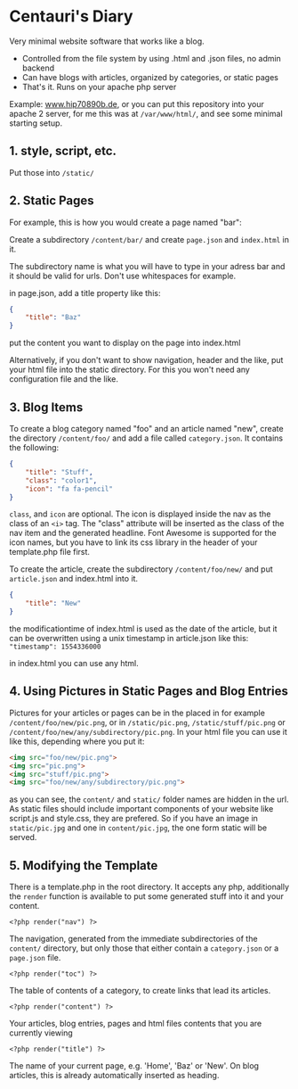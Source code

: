 # Centauri's Diary

Very minimal website software that works like a blog.
- Controlled from the file system by using .html and .json files, no admin backend
- Can have blogs with articles, organized by categories, or static pages
- That's it. Runs on your apache php server

Example: www.hip70890b.de, or you can put this repository into your apache 2 server,
for me this was at `/var/www/html/`, and see some minimal starting setup.

## 1. style, script, etc.

Put those into `/static/`

## 2. Static Pages

For example, this is how you would create a page named "bar":

Create a subdirectory `/content/bar/` and create `page.json` and `index.html` in it.

The subdirectory name is what you will have to type in your adress bar and it should be valid for urls.
Don't use whitespaces for example.

in page.json, add a title property like this:

```json
{
    "title": "Baz"
}
```

put the content you want to display on the page into index.html

Alternatively, if you don't want to show navigation, header and the like, put your html file into the
static directory. For this you won't need any configuration file and the like.

## 3. Blog Items

To create a blog category named "foo" and an article named "new", create the directory
`/content/foo/` and add a file called `category.json`. It contains the following:

```json
{
    "title": "Stuff",
    "class": "color1",
    "icon": "fa fa-pencil"
}
```

`class`, and `icon` are optional. The icon is displayed inside the nav as the class of an `<i>` tag.
The "class" attribute will be inserted as the class of the nav item and the generated headline.
Font Awesome is supported for the icon names, but you have to link its css library in the header of
your template.php file first.

To create the article, create the subdirectory `/content/foo/new/` and put `article.json` and
index.html into it.

```json
{
    "title": "New"
}
```

the modificationtime of index.html is used as the date of the article, but it can be overwritten
using a unix timestamp in article.json like this: `"timestamp": 1554336000`

in index.html you can use any html.

## 4. Using Pictures in Static Pages and Blog Entries

Pictures for your articles or pages can be in the placed in for example `/content/foo/new/pic.png`, or in
`/static/pic.png`, `/static/stuff/pic.png` or `/content/foo/new/any/subdirectory/pic.png`. In your html
file you can use it like this, depending where you put it:

```html
<img src="foo/new/pic.png">
<img src="pic.png">
<img src="stuff/pic.png">
<img src="foo/new/any/subdirectory/pic.png">
```

as you can see, the `content/` and `static/` folder names are hidden in the url. As static files should
include important components of your website like script.js and style.css, they are prefered. So if you have
an image in `static/pic.jpg` and one in `content/pic.jpg`, the one form static will be served.

## 5. Modifying the Template

There is a template.php in the root directory. It accepts any php, additionally the `render` function
is available to put some generated stuff into it and your content.

`<?php render("nav") ?>`

The navigation, generated from the immediate subdirectories of the `content/` directory, but only those that
either contain a `category.json` or a `page.json` file.

`<?php render("toc") ?>`

The table of contents of a category, to create links that lead its articles.

`<?php render("content") ?>`

Your articles, blog entries, pages and html files contents that you are currently viewing

`<?php render("title") ?>`

The name of your current page, e.g. 'Home', 'Baz' or 'New'. On blog articles, this is already automatically
inserted as heading.
